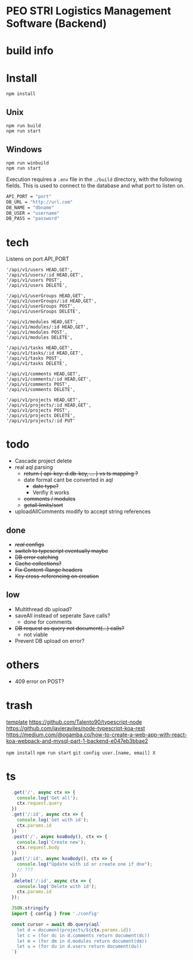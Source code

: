 # PEO STRI Logistics Management Software (Backend)

# build info

# Install

```
npm install
```

## Unix

```
npm run build
npm run start
```

## Windows

```
npm run winbuild
npm run start
```

Execution requires a ```.env``` file in the ```./build``` directory, with the following fields. This is used to connect to the database and what port to listen on.

```bash
API_PORT = "port"
DB_URL = "http://url.com"
DB_NAME = "dbname"
DB_USER = "username"
DB_PASS = "password"
```

# tech

Listens on port API_PORT

```
'/api/v1/users HEAD,GET',
'/api/v1/users/:id HEAD,GET',
'/api/v1/users POST',
'/api/v1/users DELETE',

'/api/v1/userGroups HEAD,GET',
'/api/v1/userGroups/:id HEAD,GET',
'/api/v1/userGroups POST',
'/api/v1/userGroups DELETE',

'/api/v1/modules HEAD,GET',
'/api/v1/modules/:id HEAD,GET',
'/api/v1/modules POST',
'/api/v1/modules DELETE',

'/api/v1/tasks HEAD,GET',
'/api/v1/tasks/:id HEAD,GET',
'/api/v1/tasks POST',
'/api/v1/tasks DELETE',

'/api/v1/comments HEAD,GET',
'/api/v1/comments/:id HEAD,GET',
'/api/v1/comments POST',
'/api/v1/comments DELETE',

'/api/v1/projects HEAD,GET',
'/api/v1/projects/:id HEAD,GET',
'/api/v1/projects POST',
'/api/v1/projects DELETE',
'/api/v1/projects/:id PUT'
```

# todo

- Cascade project delete
- real aql parsing
  - ~~return { api-key: d.db-key, ... } vs ts mapping ?~~
  - date format cant be converted in aql
    - ~~date type?~~
    - Verifiy it works
  - ~~comments / modules~~
  - ~~getall limits/sort~~
- uploadAllComments modify to accept string references

## done

- ~~*real* configs~~
- ~~switch to typescript eventually maybe~~
- ~~DB error catching~~
- ~~Cache collections?~~
- ~~Fix Content-Range headers~~
- ~~Key cross-referencing on creation~~

## low

- Multithread db upload?
- saveAll instead of seperate Save calls?
  - done for comments
- ~~DB request as query not document(...) calls?~~
  - not viable
- Prevent DB upload on error?

# others

- 409 error on POST?

# trash

[template](https://github.com/tonyghiani/koa-template)
https://github.com/Talento90/typescript-node
https://github.com/javieraviles/node-typescript-koa-rest
https://medium.com/@ogamba.co/how-to-create-a-web-app-with-react-koa-webpack-and-mysql-part-1-backend-e047eb3bbae2

```npm install```
```npm run start```
```git config user.[name, email] X```

# ts
```typescript
  .get('/', async ctx => {
    console.log('Get all');
    ctx.request.query
  })
  .get('/:id', async ctx => {
    console.log('Get with id');
    ctx.params.id
  })
  .post('/', async koaBody(), ctx => {
    console.log('Create new');
    ctx.request.body
  })
  .put('/:id', async koaBody(), ctx => {
    console.log("Update with id or create one if dne");
    // ???
  })
  .delete('/:id', async ctx => {
    console.log('Delete with id');
    ctx.params.id
  });

  JSON.stringify
  import { config } from './config'

  const cursor = await db.query(aql`
    let d = document(projects/${ctx.params.id})
    let c = (for dc in d.comments return document(dc))
    let m = (for dm in d.modules return document(dm))
    let u = (for du in d.users return document(du))
  `)
```
